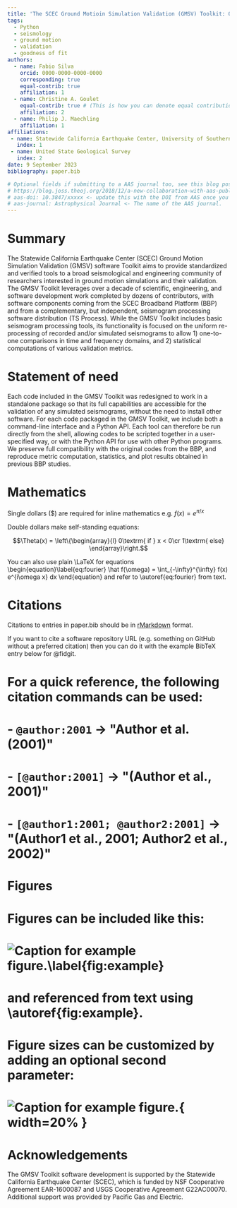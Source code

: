 ```yaml
---
title: 'The SCEC Ground Motioin Simulation Validation (GMSV) Toolkit: Open-Source Tools for Ground Motion Simulation Processing and Validation'
tags:
  - Python
  - seismology
  - ground motion
  - validation
  - goodness of fit
authors:
  - name: Fabio Silva
    orcid: 0000-0000-0000-0000
    corresponding: true
    equal-contrib: true
    affiliation: 1 
  - name: Christine A. Goulet
    equal-contrib: true # (This is how you can denote equal contributions between multiple authors)
    affiliation: 2
  - name: Philip J. Maechling
    affiliation: 1
affiliations:
 - name: Statewide California Earthquake Center, University of Southern California, USA
   index: 1
 - name: United State Geological Survey
   index: 2
date: 9 September 2023
bibliography: paper.bib

# Optional fields if submitting to a AAS journal too, see this blog post:
# https://blog.joss.theoj.org/2018/12/a-new-collaboration-with-aas-publishing
# aas-doi: 10.3847/xxxxx <- update this with the DOI from AAS once you know it.
# aas-journal: Astrophysical Journal <- The name of the AAS journal.
---
```


# Summary

The Statewide California Earthquake Center (SCEC) Ground Motion Simulation Validation (GMSV) software Toolkit aims to provide standardized and verified tools to a broad seismological and engineering community of researchers interested in ground motion simulations and their validation. The GMSV Toolkit leverages over a decade of scientific, engineering, and software development work completed by dozens of contributors, with software components coming from the SCEC Broadband Platform (BBP) and from a complementary, but independent, seismogram processing software distribution (TS Process). While the GMSV Toolkit includes basic seismogram processing tools, its functionality is focused on the uniform re-processing of recorded and/or simulated seismograms to allow 1) one-to-one comparisons in time and frequency domains, and 2) statistical computations of various validation metrics.

# Statement of need

Each code included in the GMSV Toolkit was redesigned to work in a standalone package so that its full capabilities are accessible for the validation of any simulated seismograms, without the need to install other software. For each code packaged in the GMSV Toolkit, we include both a command-line interface and a Python API. Each tool can therefore be run directly from the shell, allowing codes to be scripted together in a user-specified way, or with the Python API for use with other Python programs. We preserve full compatibility with the original codes from the BBP, and reproduce metric computation, statistics, and plot results obtained in previous BBP studies.

# Mathematics

Single dollars ($) are required for inline mathematics e.g. $f(x) = e^{\pi/x}$

Double dollars make self-standing equations:

$$\Theta(x) = \left\{\begin{array}{l}
0\textrm{ if } x < 0\cr
1\textrm{ else}
\end{array}\right.$$

You can also use plain \LaTeX for equations
\begin{equation}\label{eq:fourier}
\hat f(\omega) = \int_{-\infty}^{\infty} f(x) e^{i\omega x} dx
\end{equation}
and refer to \autoref{eq:fourier} from text.

# Citations

Citations to entries in paper.bib should be in
[rMarkdown](http://rmarkdown.rstudio.com/authoring_bibliographies_and_citations.html)
format.

If you want to cite a software repository URL (e.g. something on GitHub without a preferred
citation) then you can do it with the example BibTeX entry below for @fidgit.

# For a quick reference, the following citation commands can be used:
# - `@author:2001`  ->  "Author et al. (2001)"
# - `[@author:2001]` -> "(Author et al., 2001)"
# - `[@author1:2001; @author2:2001]` -> "(Author1 et al., 2001; Author2 et al., 2002)"

# Figures

# Figures can be included like this:
# ![Caption for example figure.\label{fig:example}](figure.png)
# and referenced from text using \autoref{fig:example}.

# Figure sizes can be customized by adding an optional second parameter:
# ![Caption for example figure.](figure.png){ width=20% }

# Acknowledgements

The GMSV Toolkit software development is supported by the Statewide California Earthquake Center (SCEC), which is funded by NSF Cooperative Agreement EAR-1600087 and USGS Cooperative Agreement G22AC00070. Additional support was provided by Pacific Gas and Electric.
